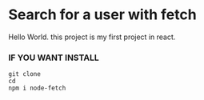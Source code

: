 # Search for a user with fetch

Hello World. this project is my first project in react.

### IF YOU WANT INSTALL

``` git clone  ``` <br>
``` cd ```<br>
``` npm i node-fetch ```
